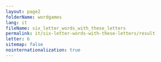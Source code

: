 ```yaml
---
layout: page2
folderName: wordgames
lang: it
fileName: six_letter_words_with_these_letters
permalink: it/six-letter-words-with-these-letters/result
letter: 6
sitemap: false
nointernationalization: true   
---
```


